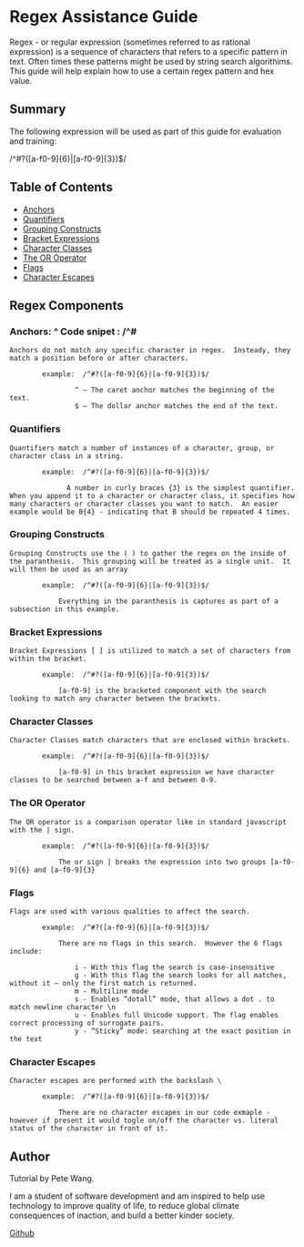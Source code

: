 # Regex Assistance Guide

Regex - or regular expression (sometimes referred to as rational expression) is a sequence of characters that refers to a specific pattern in text.  Often times these patterns might be used by string search algorithims.  This guide will help explain how to use a certain regex pattern and hex value. 

## Summary

The following expression will be used as part of this guide for evaluation and training: 

/^#?([a-f0-9]{6}|[a-f0-9]{3})$/

## Table of Contents

- [Anchors](#anchors)
- [Quantifiers](#quantifiers)
- [Grouping Constructs](#grouping-constructs)
- [Bracket Expressions](#bracket-expressions)
- [Character Classes](#character-classes)
- [The OR Operator](#the-or-operator)
- [Flags](#flags)
- [Character Escapes](#character-escapes)

## Regex Components

### Anchors:  ^ Code snipet : /^#   


    Anchors do not match any specific character in regex.  Insteady, they match a position before or after characters.   

            example:  /^#?([a-f0-9]{6}|[a-f0-9]{3})$/

                    ^ – The caret anchor matches the beginning of the text.
                    $ – The dollar anchor matches the end of the text.

### Quantifiers


    Quantifiers match a number of instances of a character, group, or character class in a string.

            example:  /^#?([a-f0-9]{6}|[a-f0-9]{3})$/

                  A number in curly braces {3} is the simplest quantifier. When you append it to a character or character class, it specifies how many characters or character classes you want to match.  An easier example would be B{4} - indicating that B should be repeated 4 times.  

### Grouping Constructs


    Grouping Constructs use the ( ) to gather the regex on the inside of the paranthesis.  This grouping will be treated as a single unit.  It will then be used as an array 

            example:  /^#?([a-f0-9]{6}|[a-f0-9]{3})$/

                Everything in the paranthesis is captures as part of a subsection in this example.  


### Bracket Expressions

    Bracket Expressions [ ] is utilized to match a set of characters from within the bracket.  

            example:  /^#?([a-f0-9]{6}|[a-f0-9]{3})$/

                [a-f0-9] is the bracketed component with the search looking to match any character between the brackets. 


### Character Classes

    Character Classes match characters that are enclosed within brackets.

            example:  /^#?([a-f0-9]{6}|[a-f0-9]{3})$/

                [a-f0-9] in this bracket expression we have character classes to be searched between a-f and between 0-9.  

### The OR Operator

    The OR operator is a comparison operator like in standard javascript with the | sign.

            example:  /^#?([a-f0-9]{6}|[a-f0-9]{3})$/

                The or sign | breaks the expression into two groups [a-f0-9]{6} and [a-f0-9]{3}


### Flags

    Flags are used with various qualities to affect the search.  

            example:  /^#?([a-f0-9]{6}|[a-f0-9]{3})$/

                There are no flags in this search.  However the 6 flags include:
                    
                    i - With this flag the search is case-insensitive
                    g - With this flag the search looks for all matches, without it – only the first match is returned.
                    m - Multiline mode
                    s - Enables “dotall” mode, that allows a dot . to match newline character \n
                    u - Enables full Unicode support. The flag enables correct processing of surrogate pairs.
                    y - “Sticky” mode: searching at the exact position in the text

### Character Escapes

    Character escapes are performed with the backslash \

            example:  /^#?([a-f0-9]{6}|[a-f0-9]{3})$/

                There are no character escapes in our code exmaple - however if present it would togle on/off the character vs. literal status of the character in front of it. 

## Author

Tutorial by Pete Wang.

I am a student of software development and am inspired to help use technology to improve quality of life, to reduce global climate consequences of inaction, and build a better kinder society.  


[Github](https://github.com/pbnj1)

